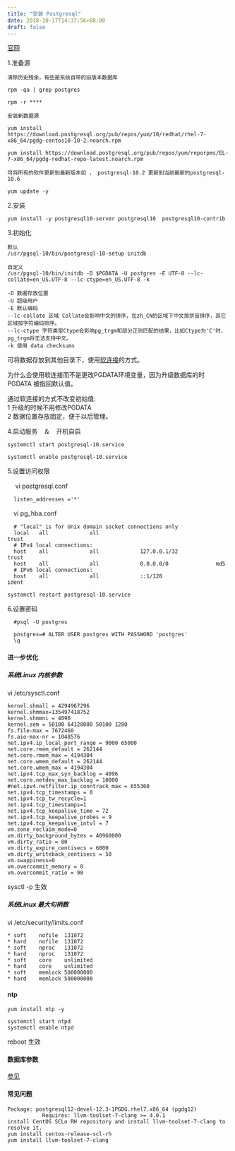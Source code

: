 ```yaml
---
title: "安装 Postgresql"
date: 2018-10-17T14:37:56+08:00
draft: false
---
```


[官网](https://www.postgresql.org/download/linux/redhat/)

1.准备源

```
清除历史残余，有些是系统自带的旧版本数据库

rpm -qa | grep postgres

rpm -r ****

安装新数据源

yum install https://download.postgresql.org/pub/repos/yum/10/redhat/rhel-7-x86_64/pgdg-centos10-10-2.noarch.rpm

yum install https://download.postgresql.org/pub/repos/yum/reporpms/EL-7-x86_64/pgdg-redhat-repo-latest.noarch.rpm

可将所有的软件更新到最新版本如 ， postgresql-10.2 更新到当前最新的postgresql-10.6

yum update -y 

```
2.安装

```
yum install -y postgresql10-server postgresql10  postgresql10-contrib
```

3.初始化

```
默认
/usr/pgsql-10/bin/postgresql-10-setup initdb

自定义
/usr/pgsql-10/bin/initdb -D $PGDATA -U postgres -E UTF-8 --lc-collate=en_US.UTF-8 --lc-ctype=en_US.UTF-8 -k

-D 数据存放位置
-U 超级用户
-E 默认编码
--lc-collate 区域 Collate会影响中文的排序，在zh_CN的区域下中文按拼音排序，其它区域按字符编码排序。
--lc-ctype 字符类型Ctype会影响pg_trgm和部分正则匹配的结果，比如Ctype为'C'时，pg_trgm将无法支持中文。
-k 使用 data checksums
```

可将数据存放到其他目录下，使用[软连接](linux/ln-s)的方式。

为什么会使用软连接而不是更改PGDATA环境变量，因为升级数据库的时 PGDATA 被指回默认值。

通过软连接的方式不改变初始值:   
1 升级的时候不用修改PGDATA   
2 数据位置存放固定，便于以后管理。  

4.启动服务　＆　开机自启

```   
systemctl start postgresql-10.service

systemctl enable postgresql-10.service
```

5.设置访问权限

　  vi postgresql.conf

```
  listen_addresses ='*'
```

  　vi pg_hba.conf

```
  # "local" is for Unix domain socket connections only
  local   all             all                                     trust
  # IPv4 local connections:
  host    all             all             127.0.0.1/32            trust
  host    all             all             0.0.0.0/0               md5
  # IPv6 local connections:
  host    all             all             ::1/128                 ident

```

```
systemctl restart postgresql-10.service
```

6.设置密码

```
  #psql -U postgres
  
  postgres=# ALTER USER postgres WITH PASSWORD 'postgres'
  \q

```

#### 进一步优化

##### 系统Linux 内核参数

vi /etc/sysctl.conf 

```
kernel.shmall = 4294967296  
kernel.shmmax=135497418752  
kernel.shmmni = 4096  
kernel.sem = 50100 64128000 50100 1280  
fs.file-max = 7672460  
fs.aio-max-nr = 1048576  
net.ipv4.ip_local_port_range = 9000 65000  
net.core.rmem_default = 262144  
net.core.rmem_max = 4194304  
net.core.wmem_default = 262144  
net.core.wmem_max = 4194304  
net.ipv4.tcp_max_syn_backlog = 4096  
net.core.netdev_max_backlog = 10000  
#net.ipv4.netfilter.ip_conntrack_max = 655360  
net.ipv4.tcp_timestamps = 0  
net.ipv4.tcp_tw_recycle=1  
net.ipv4.tcp_timestamps=1  
net.ipv4.tcp_keepalive_time = 72   
net.ipv4.tcp_keepalive_probes = 9   
net.ipv4.tcp_keepalive_intvl = 7  
vm.zone_reclaim_mode=0  
vm.dirty_background_bytes = 40960000  
vm.dirty_ratio = 80  
vm.dirty_expire_centisecs = 6000  
vm.dirty_writeback_centisecs = 50  
vm.swappiness=0  
vm.overcommit_memory = 0  
vm.overcommit_ratio = 90  
```

sysctl -p 生效

##### 系统Linux 最大句柄数

vi /etc/security/limits.conf   
  
```
* soft    nofile  131072  
* hard    nofile  131072  
* soft    nproc   131072  
* hard    nproc   131072  
* soft    core    unlimited  
* hard    core    unlimited  
* soft    memlock 500000000  
* hard    memlock 500000000 

```

#### ntp

```
yum install ntp -y

systemctl start ntpd
systemctl enable ntpd
``` 



reboot 生效


#### 数据库参数

[参见](postgres/params/)

#### 常见问题

```
Package: postgresql12-devel-12.3-1PGDG.rhel7.x86_64 (pgdg12)
           Requires: llvm-toolset-7-clang >= 4.0.1
install CentOS SCLo RH repository and install llvm-toolset-7-clang to resolve it.
yum install centos-release-scl-rh
yum install llvm-toolset-7-clang
```

